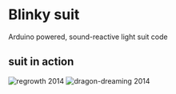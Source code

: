# Blinky suit

Arduino powered, sound-reactive light suit code

## suit in action

![regrowth 2014](http://images.jamesprenderga.st/projects/arduino/blinky_1.jpg)
![dragon-dreaming 2014](http://images.jamesprenderga.st/projects/arduino/blinky_3.jpg)
